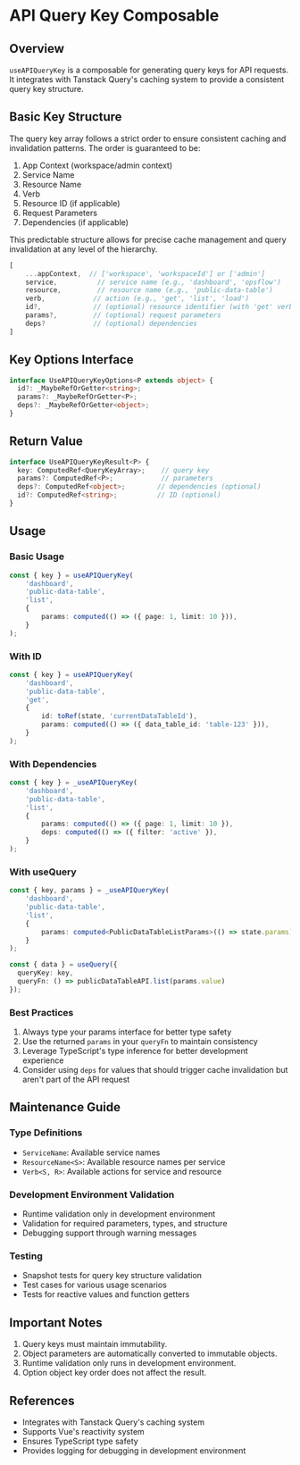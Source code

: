 # API Query Key Composable

## Overview
`useAPIQueryKey` is a composable for generating query keys for API requests. It integrates with Tanstack Query's caching system to provide a consistent query key structure.

## Basic Key Structure
The query key array follows a strict order to ensure consistent caching and invalidation patterns. The order is guaranteed to be:

1. App Context (workspace/admin context)
2. Service Name 
3. Resource Name
4. Verb
5. Resource ID (if applicable)
6. Request Parameters
7. Dependencies (if applicable)

This predictable structure allows for precise cache management and query invalidation at any level of the hierarchy.

```typescript
[
    ...appContext,  // ['workspace', 'workspaceId'] or ['admin']
    service,          // service name (e.g., 'dashboard', 'opsflow')
    resource,         // resource name (e.g., 'public-data-table')
    verb,            // action (e.g., 'get', 'list', 'load')
    id?,             // (optional) resource identifier (with 'get' verb)
    params?,         // (optional) request parameters
    deps?            // (optional) dependencies
]
```

## Key Options Interface

```typescript
interface UseAPIQueryKeyOptions<P extends object> {
  id?: _MaybeRefOrGetter<string>;
  params?: _MaybeRefOrGetter<P>;
  deps?: _MaybeRefOrGetter<object>;
}
```

## Return Value

```typescript
interface UseAPIQueryKeyResult<P> {
  key: ComputedRef<QueryKeyArray>;    // query key
  params?: ComputedRef<P>;            // parameters
  deps?: ComputedRef<object>;        // dependencies (optional)
  id?: ComputedRef<string>;          // ID (optional)
}
```



## Usage

### Basic Usage
```typescript
const { key } = useAPIQueryKey(
    'dashboard',
    'public-data-table',
    'list',
    {
        params: computed(() => ({ page: 1, limit: 10 })), 
    }
);
```

### With ID
```typescript
const { key } = useAPIQueryKey(
    'dashboard',
    'public-data-table',
    'get',
    {
        id: toRef(state, 'currentDataTableId'),
        params: computed(() => ({ data_table_id: 'table-123' })), 
    }
);
```

### With Dependencies
```typescript
const { key } = _useAPIQueryKey(
    'dashboard',
    'public-data-table',
    'list',
    {
        params: computed(() => ({ page: 1, limit: 10 }),
        deps: computed(() => ({ filter: 'active' }),
    }
);
```

### With useQuery
```typescript
const { key, params } = _useAPIQueryKey(
    'dashboard',
    'public-data-table',
    'list',
    {
        params: computed<PublicDataTableListParams>(() => state.params)
    }
);

const { data } = useQuery({
  queryKey: key,
  queryFn: () => publicDataTableAPI.list(params.value)
});
```

### Best Practices
1. Always type your params interface for better type safety
2. Use the returned `params` in your `queryFn` to maintain consistency
3. Leverage TypeScript's type inference for better development experience
4. Consider using `deps` for values that should trigger cache invalidation but aren't part of the API request


## Maintenance Guide

### Type Definitions
- `ServiceName`: Available service names
- `ResourceName<S>`: Available resource names per service
- `Verb<S, R>`: Available actions for service and resource

### Development Environment Validation
- Runtime validation only in development environment
- Validation for required parameters, types, and structure
- Debugging support through warning messages

### Testing
- Snapshot tests for query key structure validation
- Test cases for various usage scenarios
- Tests for reactive values and function getters

## Important Notes
1. Query keys must maintain immutability.
2. Object parameters are automatically converted to immutable objects.
3. Runtime validation only runs in development environment.
4. Option object key order does not affect the result.

## References
- Integrates with Tanstack Query's caching system
- Supports Vue's reactivity system
- Ensures TypeScript type safety
- Provides logging for debugging in development environment
